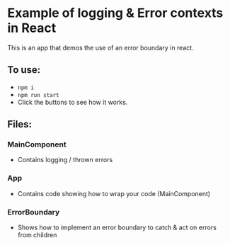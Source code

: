 # Example of logging & Error contexts in React
This is an app that demos the use of an error boundary in react.

## To use:
- `npm i`
- `npm run start`
- Click the buttons to see how it works. 

## Files: 

### MainComponent
- Contains logging / thrown errors 

### App
- Contains code showing how to wrap your code (MainComponent)

### ErrorBoundary
- Shows how to implement an error boundary to catch & act on errors from children